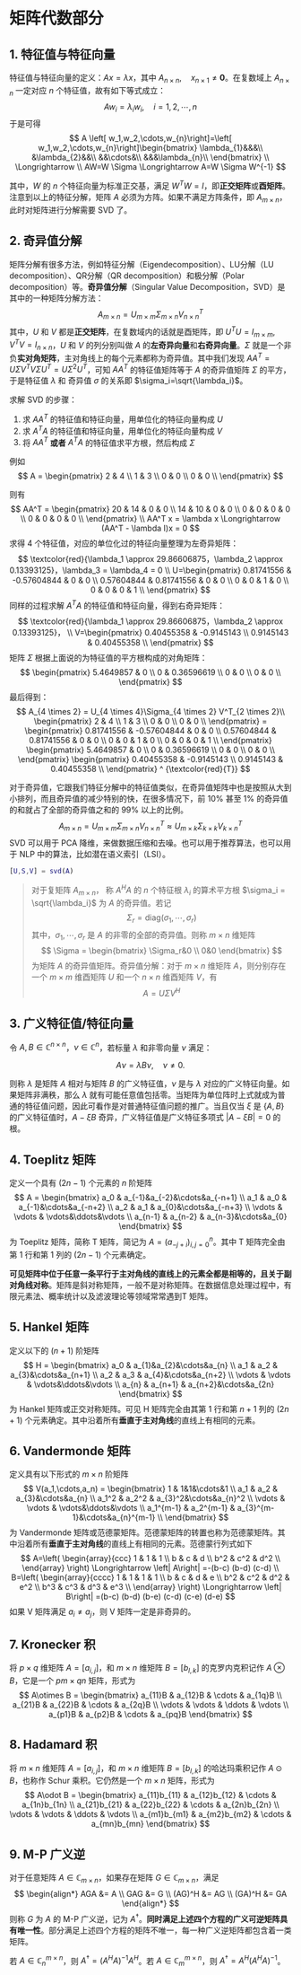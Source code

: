 # 矩阵代数部分

## 1. 特征值与特征向量

特征值与特征向量的定义：$Ax = \lambda x$，其中 $A_{n\times n},\quad x_{n\times 1}\neq \mathbf{0}$。在复数域上 $A_{n\times n}$ 一定对应 $n$ 个特征值，故有如下等式成立：
$$
A w_{i}=\lambda_{i}w_{i},\quad i=1,2,\cdots,n
$$
于是可得
$$
A \left[ w_1,w_2,\cdots,w_{n}\right]=\left[ w_1,w_2,\cdots,w_{n}\right]\begin{bmatrix}
\lambda_{1}&&&\\
&\lambda_{2}&&\\
&&\cdots&\\
&&&\lambda_{n}\\
\end{bmatrix} \\
\Longrightarrow \\
AW=W \Sigma \Longrightarrow A=W \Sigma W^{-1}
$$

其中，$W$ 的 $n$ 个特征向量为标准正交基，满足 $W^{T}W=I$，即**正交矩阵**或**酉矩阵**。注意到以上的特征分解，矩阵 $A$ 必须为方阵。如果不满足方阵条件，即 $A_{m\times n}$，此时对矩阵进行分解需要 SVD 了。

## 2. 奇异值分解

矩阵分解有很多方法，例如特征分解（Eigendecomposition）、LU分解（LU decomposition）、QR分解（QR decomposition）和极分解（Polar decomposition）等。**奇异值分解**（Singular Value Decomposition，SVD）是其中的一种矩阵分解方法：
$$
A_{m \times n} = U_{m \times m}\Sigma_{m \times n} V^T_{n \times n}
$$
其中，$U$ 和 $V$ 都是**正交矩阵**，在复数域内的话就是酉矩阵，即 $U^TU = I_{m \times m},\quad V^TV = I_{n \times n}$，$U$ 和 $V$ 的列分别叫做 $A$ 的**左奇异向量**和**右奇异向量**。$\Sigma$ 就是一个非负**实对角矩阵**，主对角线上的每个元素都称为奇异值。其中我们发现 $AA^T=U\Sigma V^TV\Sigma U^T=U\Sigma^{2}U^T$，可知 $AA^T$ 的特征值矩阵等于 $A$ 的奇异值矩阵 $\Sigma$ 的平方，于是特征值 $\lambda$ 和 奇异值 $\sigma$ 的关系即 $\sigma_i=\sqrt{\lambda_i}$。

求解 SVD 的步骤：

1. 求 $AA^T$ 的特征值和特征向量，用单位化的特征向量构成  $U$ 
2. 求 $A^TA$ 的特征值和特征向量，用单位化的特征向量构成  $V$
3. 将 $AA^T$ **或者** $A^TA$ 的特征值求平方根，然后构成 $\Sigma$ 

例如
$$
A = \begin{pmatrix} 2 & 4 \\ 1 & 3 \\ 0 & 0 \\ 0 & 0 \\ \end{pmatrix}
$$

则有
$$
AA^T = \begin{pmatrix} 20 & 14 & 0 & 0 \\ 14 & 10 & 0 & 0 \\ 0 & 0 & 0 & 0 \\ 0 & 0 & 0 & 0 \\ \end{pmatrix} \\
AA^T x = \lambda x \Longrightarrow (AA^T - \lambda I)x = 0
$$
求得 4 个特征值，对应的单位化过的特征向量整理为左奇异矩阵：
$$
\textcolor{red}{\lambda_1 \approx 29.86606875，\lambda_2 \approx  0.13393125}，\lambda_3 = \lambda_4 = 0 \\
U=\begin{pmatrix} 0.81741556 & -0.57604844 & 0 & 0 \\ 0.57604844 & 0.81741556 & 0 & 0 \\ 0 & 0 & 1 & 0 \\ 0 & 0 & 0 & 1 \\ \end{pmatrix}
$$
同样的过程求解 $A^TA$ 的特征值和特征向量，得到右奇异矩阵：
$$
\textcolor{red}{\lambda_1 \approx 29.86606875，\lambda_2 \approx  0.13393125}， \\
V=\begin{pmatrix} 0.40455358 & -0.9145143 \\ 0.9145143 & 0.40455358 \\ \end{pmatrix}
$$
矩阵 $\Sigma$ 根据上面说的为特征值的平方根构成的对角矩阵：
$$
\begin{pmatrix} 5.4649857 & 0 \\ 0 & 0.36596619 \\ 0 & 0 \\ 0 & 0 \\ \end{pmatrix}
$$
最后得到：
$$
A_{4 \times 2} = U_{4 \times 4}\Sigma_{4 \times 2} V^T_{2 \times 2}\\
\begin{pmatrix} 2 & 4 \\ 1 & 3 \\ 0 & 0 \\ 0 & 0 \\ \end{pmatrix} = \begin{pmatrix} 0.81741556 & -0.57604844 & 0 & 0 \\ 0.57604844 & 0.81741556 & 0 & 0 \\ 0 & 0 & 1 & 0 \\ 0 & 0 & 0 & 1 \\ \end{pmatrix} \begin{pmatrix} 5.4649857 & 0 \\ 0 & 0.36596619 \\ 0 & 0 \\ 0 & 0 \\ \end{pmatrix} \begin{pmatrix} 0.40455358 & -0.9145143 \\ 0.9145143 & 0.40455358 \\ \end{pmatrix} ^ {\textcolor{red}{T}}
$$

对于奇异值，它跟我们特征分解中的特征值类似，在奇异值矩阵中也是按照从大到小排列，而且奇异值的减少特别的快，在很多情况下，前 10% 甚至 1% 的奇异值的和就占了全部的奇异值之和的 99% 以上的比例。
$$
A_{m \times n} = U_{m \times m}\Sigma_{m \times n} V^T_{n \times n} \approx U_{m \times k}\Sigma_{k \times k} V^T_{k \times n}
$$
SVD 可以用于 PCA 降维，来做数据压缩和去噪。也可以用于推荐算法，也可以用于 NLP 中的算法，比如潜在语义索引（LSI）。

```matlab
[U,S,V] = svd(A)
```

> 对于复矩阵 $A_{m\times n}$， 称 $A^HA$ 的 $n$ 个特征根 $\lambda_i$ 的算术平方根 $\sigma_i = \sqrt{\lambda_i}$ 为 $A$ 的奇异值。若记
> $$
> \Sigma_r = \text{diag}(\sigma_1,\cdots,\sigma_r)
> $$
> 其中，$\sigma_1,\cdots,\sigma_r$ 是 $A$ 的非零的全部的奇异值。则称 $m\times n$ 维矩阵
> $$
> \Sigma = \begin{bmatrix}
> \Sigma_r&0 \\ 0&0
> \end{bmatrix}
> $$
> 为矩阵 $A$ 的奇异值矩阵。奇异值分解：对于 $m\times n$ 维矩阵 $A$，则分别存在一个 $m\times m$ 维酉矩阵 $U$ 和一个 $n\times n$ 维酉矩阵 $V$，有
> $$
> A = U\Sigma V^H
> $$
>

## 3. 广义特征值/特征向量

令 $A,B \in \mathbb{C}^{n\times n}$，$\nu \in \mathbb{C}^{n}$，若标量 $\lambda$ 和非零向量 $\nu$ 满足：

$$
A \nu=\lambda B \nu,\quad \nu \neq 0.
$$

则称 $\lambda$ 是矩阵 $A$ 相对与矩阵 $B$ 的广义特征值，$\nu$ 是与 $\lambda$ 对应的广义特征向量。如果矩阵非满秩，那么 $\lambda$ 就有可能任意值包括零。当矩阵为单位阵时上式就成为普通的特征值问题，因此可看作是对普通特征值问题的推广。当且仅当 $\xi$ 是 $\{A,B\}$ 的广义特征值时，$A-\xi B$ 奇异，广义特征值是广义特征多项式 $\big\vert A-\xi B \big\vert=0$ 的根。

## 4. Toeplitz 矩阵

定义一个具有 $(2n-1)$ 个元素的 $n$ 阶矩阵 
$$
A = \begin{bmatrix}
a_0 & a_{-1}&a_{-2}&\cdots&a_{-n+1} \\ 
a_1 & a_0 & a_{-1}&\cdots&a_{-n+2} \\ 
a_2 & a_1 & a_{0}&\cdots&a_{-n+3} \\
\vdots & \vdots & \vdots&\ddots&\vdots \\
a_{n-1} & a_{n-2} & a_{n-3}&\cdots&a_{0} 
\end{bmatrix}
$$
为 Toeplitz 矩阵，简称 T 矩阵，简记为 $A = (a_{-j+i})_{i,j=0}^{n}$。其中 T 矩阵完全由第 1 行和第 1 列的 $(2n-1)$ 个元素确定。

**可见矩阵中位于任意一条平行于主对角线的直线上的元素全都是相等的，且关于副对角线对称**。矩阵是斜对称矩阵，一般不是对称矩阵。在数据信息处理过程中，有限元素法、概率统计以及滤波理论等领域常常遇到T 矩阵。

## 5. Hankel 矩阵

定义以下的 $(n+1)$ 阶矩阵  
$$
H = \begin{bmatrix}
a_0 & a_{1}&a_{2}&\cdots&a_{n} \\ 
a_1 & a_2 & a_{3}&\cdots&a_{n+1} \\ 
a_2 & a_3 & a_{4}&\cdots&a_{n+2} \\
\vdots & \vdots & \vdots&\ddots&\vdots \\
a_{n} & a_{n+1} & a_{n+2}&\cdots&a_{2n} 
\end{bmatrix}
$$
为 Hankel 矩阵或正交对称矩阵。可见 H 矩阵完全由其第 1 行和第 $n+1$ 列的 $(2n+1)$ 个元素确定。其中沿着所有**垂直于主对角线**的直线上有相同的元素。

## 6. Vandermonde 矩阵

定义具有以下形式的 $m \times n$ 阶矩阵    
$$
V(a_1,\cdots,a_n) = \begin{bmatrix}
1 & 1&1&\cdots&1 \\ 
a_1 & a_2 & a_{3}&\cdots&a_{n} \\ 
a_1^2 & a_2^2 & a_{3}^2&\cdots&a_{n}^2 \\
\vdots & \vdots & \vdots&\ddots&\vdots \\
a_1^{m-1} & a_2^{m-1} & a_{3}^{m-1}&\cdots&a_{n}^{m-1} \\
\end{bmatrix}
$$
为 Vandermonde 矩阵或范德蒙矩阵。范德蒙矩阵的转置也称为范德蒙矩阵。其中沿着所有**垂直于主对角线**的直线上有相同的元素。范德蒙行列式如下
$$
A=\left(  
\begin{array}{ccc}
 1 & 1 & 1 \\
 b & c & d \\
 b^2 & c^2 & d^2 \\
\end{array}  
\right) \Longrightarrow 
\left| A\right| =-(b-c) (b-d) (c-d) \\
B=\left(  
\begin{array}{cccc}
 1 & 1 & 1 & 1 \\
 b & c & d & e \\
 b^2 & c^2 & d^2 & e^2 \\
 b^3 & c^3 & d^3 & e^3 \\
\end{array}  
\right)
\Longrightarrow 
\left| B\right| =(b-c) (b-d) (b-e) (c-d) (c-e) (d-e)
$$
如果 V 矩阵满足 $a_i \neq a_j$，则 V 矩阵一定是非奇异的。

## 7. Kronecker 积

将 $p\times q$ 维矩阵 $A=[a_{i,j}]$，和 $m\times n$ 维矩阵 $B=[b_{l,k}]$ 的克罗内克积记作 $A\otimes B$，它是一个 $pm \times qn$ 矩阵，形式为   
$$
A\otimes B = \begin{bmatrix}
a_{11}B & a_{12}B & \cdots & a_{1q}B \\
a_{21}B & a_{22}B & \cdots & a_{2q}B \\
\vdots & \vdots & \ddots & \vdots \\
a_{p1}B & a_{p2}B & \cdots & a_{pq}B
\end{bmatrix}
$$

## 8. Hadamard 积

将 $m\times n$ 维矩阵 $A=[a_{i,j}]$，和 $m\times n$ 维矩阵 $B=[b_{l,k}]$ 的哈达玛乘积记作 $A\odot B$，也称作 Schur 乘积。它仍然是一个 $m \times n$ 矩阵，形式为   
$$
A\odot B = \begin{bmatrix}
a_{11}b_{11} & a_{12}b_{12} & \cdots & a_{1n}b_{1n} \\
a_{21}b_{21} & a_{22}b_{22} & \cdots & a_{2n}b_{2n} \\
\vdots & \vdots & \ddots & \vdots \\
a_{m1}b_{m1} & a_{m2}b_{m2} & \cdots & a_{mn}b_{mn}
\end{bmatrix}
$$

## 9. M-P 广义逆

对于任意矩阵 $A \in \mathbb{C}_{m\times n}$，如果存在矩阵 $G \in \mathbb{C}_{m\times n}$，满足
$$
\begin{align*}
AGA &= A \\
GAG &= G \\
(AG)^H &= AG \\
(GA)^H &= GA
\end{align*}
$$
则称 $G$ 为 $A$ 的 M-P 广义逆，记为 $A^\dagger$。**同时满足上述四个方程的广义可逆矩阵具有唯一性**。部分满足上述四个方程的矩阵不唯一，每一种广义逆矩阵都包含着一类矩阵。

若 $A \in \mathbb{C}_{n}^{m\times n}$，则 $A^{\dagger} = (A^HA)^{-1}A^H$。若 $A \in \mathbb{C}_{m}^{m\times n}$，则 $A^{\dagger} = A^H(A^HA)^{-1}​$。